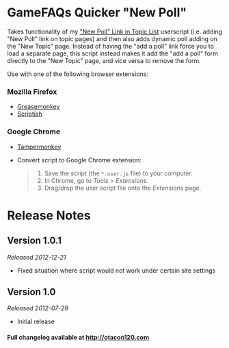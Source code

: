 GameFAQs Quicker "New Poll"
======================================
Takes functionality of my <a href="http://guthub.com/jshoptaw/gfaqs-new-poll-link-in-topic-list">"New Poll" Link in Topic List</a> userscript (i.e. adding "New Poll" link on topic pages) and then also adds dynamic poll adding on the "New Topic" page. Instead of having the "add a poll" link force you to load a separate page, this script instead makes it add the "add a poll" form directly to the "New Topic" page, and vice versa to remove the form.

Use with one of the following browser extensions:

### Mozilla Firefox ###
*	[Greasemonkey](https://addons.mozilla.org/en-US/firefox/addon/greasemonkey/)
*	[Scriptish](https://addons.mozilla.org/en-US/firefox/addon/scriptish/)

### Google Chrome ###
*	[Tampermonkey](https://chrome.google.com/webstore/detail/tampermonkey/dhdgffkkebhmkfjojejmpbldmpobfkfo)
*	Convert script to Google Chrome extension:

	>1. Save the script (the `*.user.js` file) to your computer.
	>2. In Chrome, go to _Tools > Extensions_.
	>3. Drag/drop the user script file onto the _Extensions_ page.

Release Notes
=============

Version 1.0.1
-------------
_Released 2012-12-21_

*	Fixed situation where script would not work under certain site settings

Version 1.0
-----------
_Released 2012-07-29_

*	Initial release

#### Full changelog available at http://otacon120.com ####